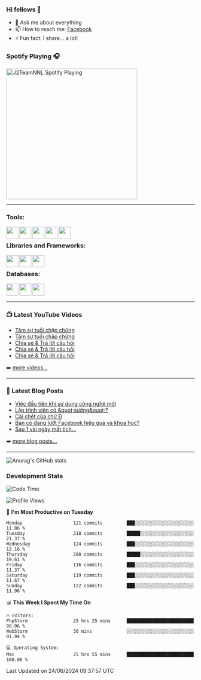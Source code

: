 ### Hi fellows 👋

- 💬 Ask me about everything
- 📫 How to reach me: [Facebook]
- ⚡ Fun fact: I share... a lot!


### Spotify Playing 🎧
[<img src="https://spotify-playing-git-master.j2teamnnl.vercel.app/api/spotify-playing" alt="J2TeamNNL Spotify Playing" width="350" />](https://open.spotify.com/user/31ghget3jspvgpjwbv5pcwli3smab)

---

### Tools:
<img align='left' height="32" width="32" src="https://cdn.jsdelivr.net/npm/simple-icons@4.8.0/icons/sublimetext.svg" />
<img align='left' height="32" width="32" src="https://cdn.jsdelivr.net/npm/simple-icons@4.8.0/icons/phpstorm.svg" />
<img align='left' height="32" width="32" src="https://cdn.jsdelivr.net/npm/simple-icons@4.8.0/icons/xampp.svg" />
<img align='left' height="32" width="32" src="https://cdn.jsdelivr.net/npm/simple-icons@4.8.0/icons/laragon.svg" />
<img align='left' height="32" width="32" src="https://cdn.jsdelivr.net/npm/simple-icons@4.8.0/icons/docker.svg" />
<br>

### Libraries and Frameworks:
<img align='left' height="32" width="32" src="https://cdn.jsdelivr.net/npm/simple-icons@4.8.0/icons/jquery.svg" />
<img align='left' height="32" width="32" src="https://cdn.jsdelivr.net/npm/simple-icons@4.8.0/icons/laravel.svg" />
<img align='left' height="32" width="32" src="https://cdn.jsdelivr.net/npm/simple-icons@4.8.0/icons/nuxt-dot-js.svg" />
<br>

### Databases:
<img align='left' height="32" width="32" src="https://cdn.jsdelivr.net/npm/simple-icons@4.8.0/icons/mysql.svg" />
<img align='left' height="32" width="32" src="https://cdn.jsdelivr.net/npm/simple-icons@4.8.0/icons/postgresql.svg" />
<img align='left' height="32" width="32" src="https://cdn.jsdelivr.net/npm/simple-icons@4.8.0/icons/elasticsearch.svg" />

<br>
<br>

---

### 📺 Latest YouTube Videos
<!-- YOUTUBE:START -->
- [Tâm sự tuổi chập chững](https://www.youtube.com/watch?v=aM_YyXCXf0k)
- [Tâm sự tuổi chập chững](https://www.youtube.com/watch?v=uBeXyhZFD_0)
- [Chia sẻ &amp; Trả lời câu hỏi](https://www.youtube.com/watch?v=vxA2jQ5Zm9g)
- [Chia sẻ &amp; Trả lời câu hỏi](https://www.youtube.com/watch?v=D5VF5VXa_q8)
- [Chia sẻ &amp; Trả lời câu hỏi](https://www.youtube.com/watch?v=p1f1Q7P5RCU)
<!-- YOUTUBE:END -->
➡️ [more videos...](https://www.youtube.com/j2teamnnl)

---

### 📕 Latest Blog Posts
<!-- BLOG-POST-LIST:START -->
- [Việc đầu tiên khi sử dụng công nghệ mới](https://j2teamnnl.blogspot.com/2020/07/viec-au-tien-khi-su-dung-cong-nghe-moi.html)
- [Lập trình viên có &amp;quot;sướng&amp;quot;?](https://j2teamnnl.blogspot.com/2020/03/lap-trinh-vien-co.html)
- [Cái chết của chữ Đ](https://j2teamnnl.blogspot.com/2020/01/cai-chet-cua-chu.html)
- [Bạn có đang lướt Facebook hiệu quả và khoa học?](https://j2teamnnl.blogspot.com/2019/08/ban-co-ang-luot-web-hieu-qua-va-khoa-hoc.html)
- [Sau 1 vài ngày mất tích...](https://j2teamnnl.blogspot.com/2019/08/sau-1-vai-ngay-mat-tich.html)
<!-- BLOG-POST-LIST:END -->
➡️ [more blog posts...](https://j2teamnnl.blogspot.com)

---
![Anurag's GitHub stats](https://github-readme-stats.vercel.app/api?username=j2teamnnl&show_icons=true&theme=transparent&hide=contribs&count_private=true)

### Development Stats
<!--START_SECTION:waka-->
![Code Time](http://img.shields.io/badge/Code%20Time-5%2C064%20hrs%2051%20mins-blue)

![Profile Views](http://img.shields.io/badge/Profile%20Views-26-blue)

📅 **I'm Most Productive on Tuesday** 

```text
Monday                   121 commits         ███░░░░░░░░░░░░░░░░░░░░░░   11.86 % 
Tuesday                  218 commits         █████░░░░░░░░░░░░░░░░░░░░   21.37 % 
Wednesday                124 commits         ███░░░░░░░░░░░░░░░░░░░░░░   12.16 % 
Thursday                 200 commits         █████░░░░░░░░░░░░░░░░░░░░   19.61 % 
Friday                   116 commits         ███░░░░░░░░░░░░░░░░░░░░░░   11.37 % 
Saturday                 119 commits         ███░░░░░░░░░░░░░░░░░░░░░░   11.67 % 
Sunday                   122 commits         ███░░░░░░░░░░░░░░░░░░░░░░   11.96 % 
```


📊 **This Week I Spent My Time On** 

```text
🔥 Editors: 
PhpStorm                 25 hrs 25 mins      █████████████████████████   98.06 % 
WebStorm                 30 mins             ░░░░░░░░░░░░░░░░░░░░░░░░░   01.94 % 

💻 Operating System: 
Mac                      25 hrs 55 mins      █████████████████████████   100.00 % 
```


 Last Updated on 24/06/2024 09:37:57 UTC
<!--END_SECTION:waka-->

[Facebook]: https://fb.me/j2teamnnl
